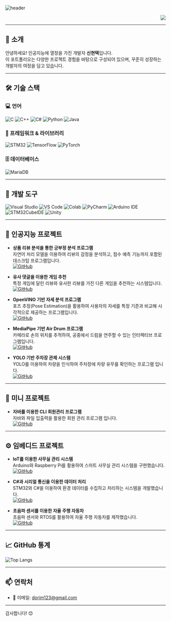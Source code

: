 ![header](https://capsule-render.vercel.app/api?type=wave&height=270&color=gradient&text=%EC%8B%A0%ED%98%84%ED%83%9D%EC%9D%98%20Portfolio&fontAlign=50&fontAlignY=39&desc=shinht97&descSize=26)

<div align="right">
  <a href="https://github.com/shinht97">
    <img src="https://hitscounter.dev/api/hit?url=https%3A%2F%2Fgithub.com%2Fshinht97&label=HITS&icon=github&color=%23198754">
  </a>
</div>

---

## 👋 소개

안녕하세요! 인공지능에 열정을 가진 개발자 **신현택**입니다.  
이 포트폴리오는 다양한 프로젝트 경험을 바탕으로 구성되어 있으며, 꾸준히 성장하는 개발자의 여정을 담고 있습니다.

---

## 🛠 기술 스택

### 💻 언어

![C](https://img.shields.io/badge/C-A8B9CC?style=for-the-badge&logo=c&logoColor=white)
![C++](https://img.shields.io/badge/C++-00599C?style=for-the-badge&logo=cplusplus&logoColor=white)
![C#](https://img.shields.io/badge/C%23-239120?style=for-the-badge&logo=c-sharp&logoColor=white)
![Python](https://img.shields.io/badge/Python-3776AB?style=for-the-badge&logo=python&logoColor=white)
![Java](https://img.shields.io/badge/Java-007396?style=for-the-badge&logo=openjdk&logoColor=white)
  
### 🧰 프레임워크 & 라이브러리

![STM32](https://img.shields.io/badge/STM32-03234B?style=for-the-badge&logo=stmicroelectronics&logoColor=white)
![TensorFlow](https://img.shields.io/badge/TensorFlow-FF6F00?style=for-the-badge&logo=tensorflow&logoColor=white)
![PyTorch](https://img.shields.io/badge/PyTorch-EE4C2C?style=for-the-badge&logo=pytorch&logoColor=white)
  
### 🗄 데이터베이스

![MariaDB](https://img.shields.io/badge/MariaDB-003545?style=for-the-badge&logo=mariadb&logoColor=white)

---

## 🧰 개발 도구

![Visual Studio](https://img.shields.io/badge/Visual_Studio-5C2D91?style=for-the-badge&logo=visualstudio&logoColor=white)
![VS Code](https://img.shields.io/badge/VS_Code-007ACC?style=for-the-badge&logo=visualstudiocode&logoColor=white)
![Colab](https://img.shields.io/badge/Colab-F9AB00?style=for-the-badge&logo=googlecolab&logoColor=white)
![PyCharm](https://img.shields.io/badge/PyCharm-000000?style=for-the-badge&logo=pycharm&logoColor=white)
![Arduino IDE](https://img.shields.io/badge/Arduino_IDE-00979D?style=for-the-badge&logo=arduino&logoColor=white)
![STM32CubeIDE](https://img.shields.io/badge/STM32CubeIDE-03234B?style=for-the-badge&logo=stmicroelectronics&logoColor=white)
![Unity](https://img.shields.io/badge/Unity-000000?style=for-the-badge&logo=unity&logoColor=white)

---

## 🧠 인공지능 프로젝트

- **상품 리뷰 분석을 통한 긍부정 분석 프로그램**  
  자연어 처리 모델을 이용하여 리뷰의 감정을 분석하고, 점수 예측 기능까지 포함된 데스크탑 프로그램입니다.  
  [![GitHub](https://img.shields.io/badge/GitHub-Comment_analysis-181717?style=flat-square&logo=github)](https://github.com/shinht97/Comment_analysis)

- **유사 댓글을 이용한 게임 추천**  
  특정 게임에 달린 리뷰와 유사한 리뷰를 가진 다른 게임을 추천하는 시스템입니다.  
  [![GitHub](https://img.shields.io/badge/GitHub-steamsavemoney-181717?style=flat-square&logo=github)](https://github.com/shinht97/steamsavemoney)

- **OpenVINO 기반 자세 분석 프로그램**  
  포즈 추정(Pose Estimation)을 활용하여 사용자의 자세를 특정 기준과 비교해 시각적으로 제공하는 프로그램입니다.  
  [![GitHub](https://img.shields.io/badge/GitHub-Final_project-181717?style=flat-square&logo=github)](https://github.com/BrotherHwan/Final_project)

- **MediaPipe 기반 Air Drum 프로그램**  
  카메라로 손의 위치를 추적하여, 공중에서 드럼을 연주할 수 있는 인터랙티브 프로그램입니다.  
  [![GitHub](https://img.shields.io/badge/GitHub-AirDrum-181717?style=flat-square&logo=github)](https://github.com/shinht97/AirDrum)

<!-- - **이미지 기반 중고차 차종 분류**  
  이미지 분류를 통한 중고차의 차종 분류 프로젝트 입니다.(데이콘 참가)  
  [![GitHub](https://img.shields.io/badge/GitHub-UsedCar-181717?style=flat-square&logo=github)](https://github.com/kimpubao/dacon_usedcar)  -->
  

- **YOLO 기반 주차장 관제 시스템**  
  YOLO를 이용하여 차량을 인식하여 주차장에 차량 유무를 확인하는 프로그램 입니다.  
  [![GitHub](https://img.shields.io/badge/GitHub-ParkingLot_Observer-181717?style=flat-square&logo=github)](https://github.com/shinht97/ParkingLot_Observer)

---

## 📝 미니 프로젝트

- **자바를 이용한 CLI 회원관리 프로그램**  
  자바와 파일 입출력을 활용한 회원 관리 프로그램 입니다.  
  [![GitHub](https://img.shields.io/badge/GitHub-JavaLogin-181717?style=flat-square&logo=github)](https://github.com/shinht97/JavaLogin)

---

## ⚙️ 임베디드 프로젝트

- **IoT를 이용한 사무실 관리 시스템**  
  Arduino와 Raspberry Pi를 활용하여 스마트 사무실 관리 시스템을 구현했습니다.  
  [![GitHub](https://img.shields.io/badge/GitHub-IoT_OFFICE_PROJECT-181717?style=flat-square&logo=github)](https://github.com/shinht97/IoT_OFFICE_PROJECT)

- **C#과 시리얼 통신을 이용한 데이터 처리**  
  STM32와 C#을 이용하여 환경 데이터를 수집하고 처리하는 시스템을 개발했습니다.  
  [![GitHub](https://img.shields.io/badge/GitHub-CS_serial_project-181717?style=flat-square&logo=github)](https://github.com/shinht97/CS_serial_project)

- **초음파 센서를 이용한 자율 주행 자동차**  
  초음파 센서와 RTOS를 활용하여 자율 주행 자동차를 제작했습니다.  
  [![GitHub](https://img.shields.io/badge/GitHub-Ultra_sonic_car-181717?style=flat-square&logo=github)](https://github.com/shinht97/Ultra_sonic_car)

---

## 📈 GitHub 통계

![Top Langs](https://github-readme-stats.vercel.app/api/top-langs/?username=shinht97&layout=compact&theme=radical)

---

## 📫 연락처

- 📧 이메일: dorim123@gmail.com

---

감사합니다! 😊
